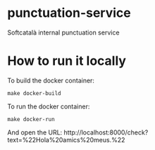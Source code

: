 # punctuation-service

Softcatalà internal punctuation service


# How to run it locally

To build the docker container:

```shell
make docker-build
```

To run the docker container:

```shell
make docker-run
```

And open the URL: http://localhost:8000/check?text=%22Hola%20amics%20meus.%22
